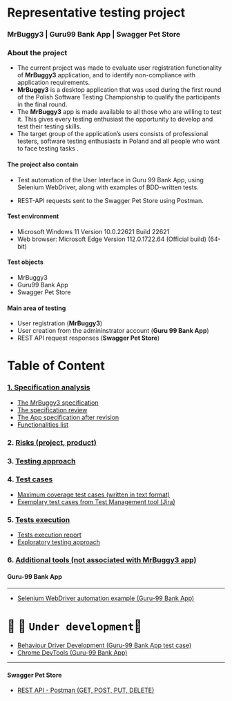 # Representative testing project
### MrBuggy3 | Guru99 Bank App | Swagger Pet Store

### About the project

* The current project was made to evaluate user registration functionality of **MrBuggy3** application, and to identify non-compliance with application requirements.
* **MrBuggy3** is a desktop application that was used during the first round of the Polish Software Testing Championship to qualify the participants in the final round. 
* The **MrBuggy3** app is made available to all those who are willing to test it. This gives every testing enthusiast the opportunity to develop and test their testing skills. 
* The target group of the application’s users consists of professional testers, software testing enthusiasts in Poland and all people who want to face testing tasks .
#### The project also contain
- Test automation of the User Interface in Guru 99 Bank App, using Selenium WebDriver, along with examples of BDD-written tests.
* REST-API requests sent to the Swagger Pet Store using Postman.
#### Test environment 
* Microsoft Windows 11 Version	10.0.22621 Build 22621
* Web browser: Microsoft Edge Version 112.0.1722.64 (Official build) (64-bit)
#### Test objects
* MrBuggy3
* Guru99 Bank App 
* Swagger Pet Store
#### Main area of testing
* User registration (**MrBuggy3**)
* User creation from the admininstrator account (**Guru 99 Bank App**)
* REST API request responses (**Swagger Pet Store**)

# Table of Content
 ### [1. Specification analysis](https://github.com/MalfiRG/Project1/tree/main/Spec-analysis)
* [The MrBuggy3 specification](https://github.com/MalfiRG/Project1/blob/main/Spec-analysis/1.%20Mr_Buggy_3_specification.pdf)
* [The specification review](https://github.com/MalfiRG/Project1/blob/main/Spec-analysis/2.%20Requirements_review.pdf "Requirements_review") 
* [The App specification after revision](https://github.com/MalfiRG/Project1/blob/main/Spec-analysis/3.%20Mr_Buggy_3_specification-after-review.pdf "Mr_Buggy_3_specification-after-review")
* [Functionalities list](https://github.com/MalfiRG/Project1/blob/main/Spec-analysis/4.%20Functionalities-list.md)
 ### 2. [Risks (project, product)](https://github.com/MalfiRG/Project1/tree/main/Risks)
 ### 3. [Testing approach](https://github.com/MalfiRG/Project1/tree/main/Testing-approach)
 ### 4. [Test cases](https://github.com/MalfiRG/Project1/tree/main/test-cases)
* [Maximum coverage test cases (written in text format)](https://github.com/MalfiRG/Project1/blob/main/test-cases/Mr%20Buggy-registration-feature.pdf)
* [Exemplary test cases from Test Management tool (Jira)](https://github.com/MalfiRG/Project1/blob/main/test-cases/Test-cases-set.pdf)
 ### 5. [Tests execution](https://github.com/MalfiRG/Project1/tree/main/Tests-execution)
* [Tests execution report](https://github.com/MalfiRG/Project1/blob/main/Tests-execution/Test-execution-report.pdf)
* [Exploratory testing approach](https://github.com/MalfiRG/Project1/blob/main/Tests-execution/MRBUGGY3%20-%20exploratory%20testing%20report%20PT.pdf)
 ### 6. [Additional tools (not associated with MrBuggy3 app)](https://github.com/MalfiRG/Project1/tree/main/Other-tools)
 #### Guru-99 Bank App
---
* [Selenium WebDriver automation example (Guru-99 Bank App)](https://github.com/MalfiRG/Project1/blob/main/Other-tools/Selenium)
# :construction_worker: :construction: `Under development`:construction:
* [Behaviour Driver Development  (Guru-99 Bank App test case)](https://github.com/MalfiRG/Project1/blob/main/Other-tools/BDD-TC)
* [Chrome DevTools (Guru-99 Bank App)](https://github.com/MalfiRG/Project1/blob/main/Other-tools/DevTools)
---
#### Swagger Pet Store
* [REST API - Postman (GET, POST, PUT, DELETE)](https://github.com/MalfiRG/Project1/blob/main/Other-tools/REST-API-Postman)



